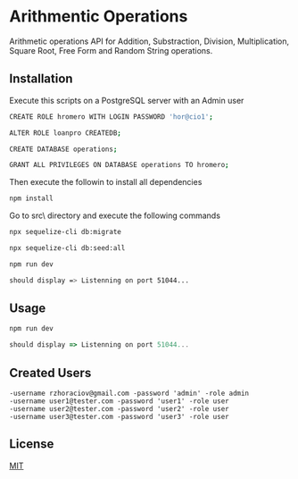 # Arithmentic Operations

Arithmetic operations API for Addition, Substraction, Division, Multiplication, Square Root, Free Form and Random String operations.

## Installation

Execute this scripts on a PostgreSQL server with an Admin user

```bash
CREATE ROLE hromero WITH LOGIN PASSWORD 'hor@cio1';

ALTER ROLE loanpro CREATEDB;

CREATE DATABASE operations;

GRANT ALL PRIVILEGES ON DATABASE operations TO hromero; 
```

Then execute the followin to install all dependencies

```bash
npm install
```
Go to src\ directory and execute the following commands

```bash
npx sequelize-cli db:migrate

npx sequelize-cli db:seed:all

npm run dev

should display => Listenning on port 51044...
```

## Usage

```javascript
npm run dev

should display => Listenning on port 51044...
```
## Created Users
```
-username rzhoraciov@gmail.com -password 'admin' -role admin
-username user1@tester.com -password 'user1' -role user
-username user2@tester.com -password 'user2' -role user
-username user3@tester.com -password 'user3' -role user
```
## License
[MIT](https://choosealicense.com/licenses/mit/)